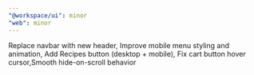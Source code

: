 ```yaml
---
"@workspace/ui": minor
"web": minor
---
```


Replace navbar with new header, Improve mobile menu styling and animation, Add Recipes button (desktop + mobile), Fix cart button hover cursor,Smooth hide-on-scroll behavior

